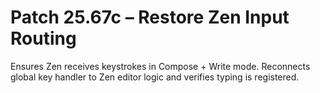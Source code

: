 # Patch 25.67c – Restore Zen Input Routing

Ensures Zen receives keystrokes in Compose + Write mode. Reconnects global key handler to Zen editor logic and verifies typing is registered.

